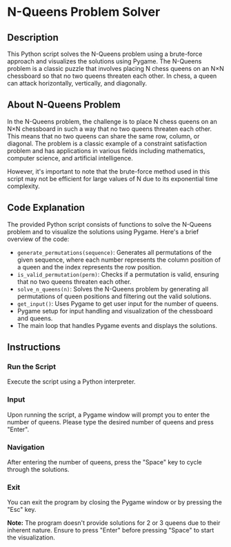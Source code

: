 # N-Queens Problem Solver

## Description

This Python script solves the N-Queens problem using a brute-force approach and visualizes the solutions using Pygame. The N-Queens problem is a classic puzzle that involves placing N chess queens on an N×N chessboard so that no two queens threaten each other. In chess, a queen can attack horizontally, vertically, and diagonally.

## About N-Queens Problem

In the N-Queens problem, the challenge is to place N chess queens on an N×N chessboard in such a way that no two queens threaten each other. This means that no two queens can share the same row, column, or diagonal. The problem is a classic example of a constraint satisfaction problem and has applications in various fields including mathematics, computer science, and artificial intelligence.

However, it's important to note that the brute-force method used in this script may not be efficient for large values of N due to its exponential time complexity.

## Code Explanation

The provided Python script consists of functions to solve the N-Queens problem and to visualize the solutions using Pygame. Here's a brief overview of the code:

- `generate_permutations(sequence)`: Generates all permutations of the given sequence, where each number represents the column position of a queen and the index represents the row position.
- `is_valid_permutation(perm)`: Checks if a permutation is valid, ensuring that no two queens threaten each other.
- `solve_n_queens(n)`: Solves the N-Queens problem by generating all permutations of queen positions and filtering out the valid solutions.
- `get_input()`: Uses Pygame to get user input for the number of queens.
- Pygame setup for input handling and visualization of the chessboard and queens.
- The main loop that handles Pygame events and displays the solutions.

## Instructions

### Run the Script

Execute the script using a Python interpreter.

### Input

Upon running the script, a Pygame window will prompt you to enter the number of queens. Please type the desired number of queens and press "Enter".

### Navigation

After entering the number of queens, press the "Space" key to cycle through the solutions.

### Exit

You can exit the program by closing the Pygame window or by pressing the "Esc" key.

**Note:** The program doesn't provide solutions for 2 or 3 queens due to their inherent nature. Ensure to press "Enter" before pressing "Space" to start the visualization.

